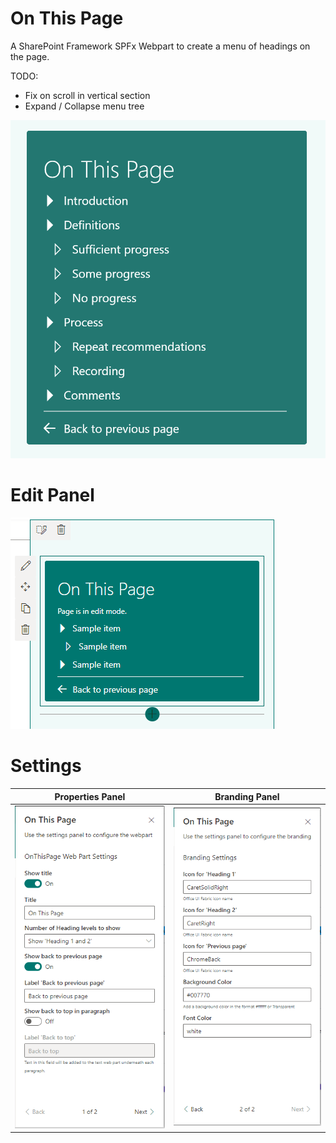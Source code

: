 # On This Page

A SharePoint Framework SPFx Webpart to create a menu of headings on the page.

TODO: 
* Fix on scroll in vertical section
* Expand / Collapse menu tree

![Alt text](assets/OnThisPage.png?raw=true "OnThisPage WebPart" )

# Edit Panel
![Alt text](assets/OnThisPage-Edit.png?raw=true "OnThisPage WebPart - Edit" )

# Settings
| Properties Panel                                                                               	| Branding Panel                                                                                  	|  
|------------------------------------------------------------------------------------------------	|-------------------------------------------------------------------------------------------------	|
| ![Alt-Text](assets/OnThisPage-Properties-Display.png?raw=true "OnThisPage WebPart - Settings") 	| ![Alt-Text](assets/OnThisPage-Properties-Branding.png?raw=true "OnThisPage WebPart - Branding") 	| 
